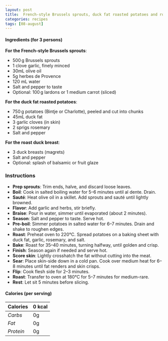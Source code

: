 ```yaml
---
layout: post
title:  French-style Brussels sprouts, duck fat roasted potatoes and roast duck breast
categories: recipes
tags: [08-august]
---
```


#### Ingredients (for 3 persons)

**For the French-style Brussels sprouts**:
- 500 g Brussels sprouts
- 1 clove garlic, finely minced
- 30mL olive oil
- 5g herbes de Provence
- 120 mL water
- Salt and pepper to taste
- Optional: 100 g lardons or 1 medium carrot (sliced)

**For the duck fat roasted potatoes**:
- 750 g potatoes (Bintje or Charlotte), peeled and cut into chunks
- 45mL duck fat
- 3 garlic cloves (in skin)
- 2 sprigs rosemary
- Salt and pepper

**For the roast duck breast**:
- 3 duck breasts (magrets)
- Salt and pepper
- Optional: splash of balsamic or fruit glaze

### Instructions

- **Prep sprouts**: Trim ends, halve, and discard loose leaves.
- **Boil**: Cook in salted boiling water for 5–6 minutes until al dente. Drain.
- **Sauté**: Heat olive oil in a skillet. Add sprouts and sauté until lightly browned.
- **Flavor**: Add garlic and herbs, stir briefly.
- **Braise**: Pour in water, simmer until evaporated (about 2 minutes).
- **Season**: Salt and pepper to taste. Serve hot.
- **Pre-boil**: Simmer potatoes in salted water for 6–7 minutes. Drain and shake to roughen edges.
- **Roast**: Preheat oven to 220°C. Spread potatoes on a baking sheet with duck fat, garlic, rosemary, and salt.
- **Bake**: Roast for 35–40 minutes, turning halfway, until golden and crisp.
- **Finish**: Season again if needed and serve hot.
- **Score skin**: Lightly crosshatch the fat without cutting into the meat.
- **Sear**: Place skin-side down in a cold pan. Cook over medium heat for 6–8 minutes until fat renders and skin crisps.
- **Flip**: Cook flesh side for 2–3 minutes.
- **Roast**: Transfer to oven at 180°C for 5–7 minutes for medium-rare.
- **Rest**: Let sit 5 minutes before slicing.

#### Calories (per serving)

| **Calories** | 0 kcal |
| ----------- | ----------- |
| *Carbs* | 0g |
| *Fat* | 0g |
| *Protein* | 0g |
